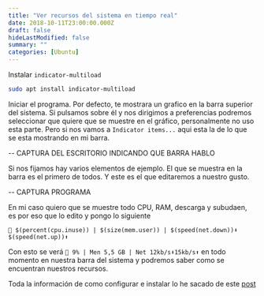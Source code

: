 ```yaml
---
title: "Ver recursos del sistema en tiempo real"
date: 2018-10-11T23:00:00.000Z
draft: false
hideLastModified: false
summary: ""
categories: [Ubuntu]
---
```


<!-- TODO screenshots -->
  Instalar `indicator-multiload`

```bash
sudo apt install indicator-multiload
```

  Iniciar el programa. Por defecto, te mostrara un grafico en la barra superior
  del sistema. Si pulsamos sobre él y nos dirigimos a preferencias podremos
  seleccionar que quiere que se muestre en el gráfico, personalmente no uso esta
  parte. Pero si nos vamos a `Indicator items...` aqui esta la de lo que se esta
  mostrando en mi barra.

  -- CAPTURA DEL ESCRITORIO INDICANDO QUE BARRA HABLO

  Si nos fijamos hay varios elementos de ejemplo. El que se muestra en la barra
  es el primero de todos. Y este es el que editaremos a nuestro gusto.

  -- CAPTURA PROGRAMA

  En mi caso quiero que se muestre todo CPU, RAM, descarga y subudaen, es por
  eso que lo edito y pongo lo siguiente

```
🐐 $(percent(cpu.inuse)) | $(size(mem.user)) | $(speed(net.down))⬇ $(speed(net.up))⬆
```

  Con esto se verá `🐐 9% | Men 5,5 GB | Net 12kb/s⬇15kb/s⬆` en todo momento en
  nuestra barra del sistema y podremos saber como se encuentran nuestros
  recursos.

  Toda la información de como configurar e instalar lo he sacado de este [post]

  [post]: https://askubuntu.com/questions/406204/how-can-i-add-the-current-cpu-usage-to-my-menu-bar-as-a-percentage#866337

